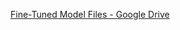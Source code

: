 [Fine-Tuned Model Files - Google Drive](https://drive.google.com/drive/folders/1aQEzy3AX0P_NoUss_ROBIvJyBF2w_UnM?usp=drive_link)
